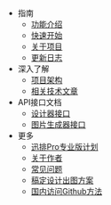 * 指南
    * [功能介绍](articles/1690340329464.md)
    * [快速开始](articles/1689319644311.md)
    * [关于项目](articles/1689319986889.md)
    * [更新日志](articles/1695179600445.md)
* 深入了解
    * [项目架构](articles/1689321259854.md)
    * [相关技术文章](articles/1689321018561.md)
* API接口文档
    * [设计器接口](https://xp.palxp.cn/apidoc/index.html)
    * [图片生成器接口](https://xp.palxp.cn/apidoc/screenshot.html)
* 更多
    * [迅排Pro专业版计划](articles/1698654436243.md)
    * [关于作者](https://m.palxp.cn/)
    * [常见问题](articles/1689323321667.md)
    * [稿定设计出图方案](articles/1689320598619.md)
    * [国内访问Github方法](articles/1698832088703.md)
